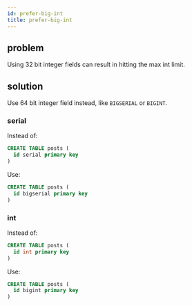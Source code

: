 ```yaml
---
id: prefer-big-int
title: prefer-big-int
---
```



## problem

Using 32 bit integer fields can result in hitting the max int limit.

## solution

Use 64 bit integer field instead, like `BIGSERIAL` or `BIGINT`.


### serial

Instead of:

```sql
CREATE TABLE posts (
  id serial primary key
)
```

Use:

```sql
CREATE TABLE posts (
  id bigserial primary key
)
```


### int

Instead of:

```sql
CREATE TABLE posts (
  id int primary key
)
```

Use:

```sql
CREATE TABLE posts (
  id bigint primary key
)
```
